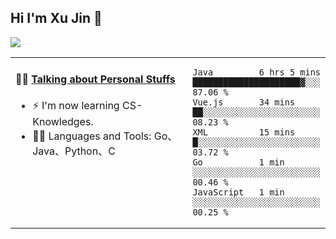 
## Hi I'm Xu Jin 👋
![](https://komarev.com/ghpvc/?username=jiayouxujin&color=brightgreen&label=PROFILE+VIEWS)



<table align="center">
<tr>
<td valign="top" width="60%">

#### 🏋️‍♀️ <a href="https://github.com/jiayouxujin" target="_blank">Talking about Personal Stuffs</a>
<!-- recent_releases starts -->

- ⚡  I'm now learning CS-Knowledges.  
- 🏊‍♂️ Languages and Tools: Go、Java、Python、C
<!-- recent_releases ends -->
</td>
<td>
 
<!--START_SECTION:waka-->
```text
Java         6 hrs 5 mins    █████████████████████▓░░░   87.06 % 
Vue.js       34 mins         ██░░░░░░░░░░░░░░░░░░░░░░░   08.23 % 
XML          15 mins         █░░░░░░░░░░░░░░░░░░░░░░░░   03.72 % 
Go           1 min           ░░░░░░░░░░░░░░░░░░░░░░░░░   00.46 % 
JavaScript   1 min           ░░░░░░░░░░░░░░░░░░░░░░░░░   00.25 % 
```
<!--END_SECTION:waka-->
 
</td>
</tr>
</table>





